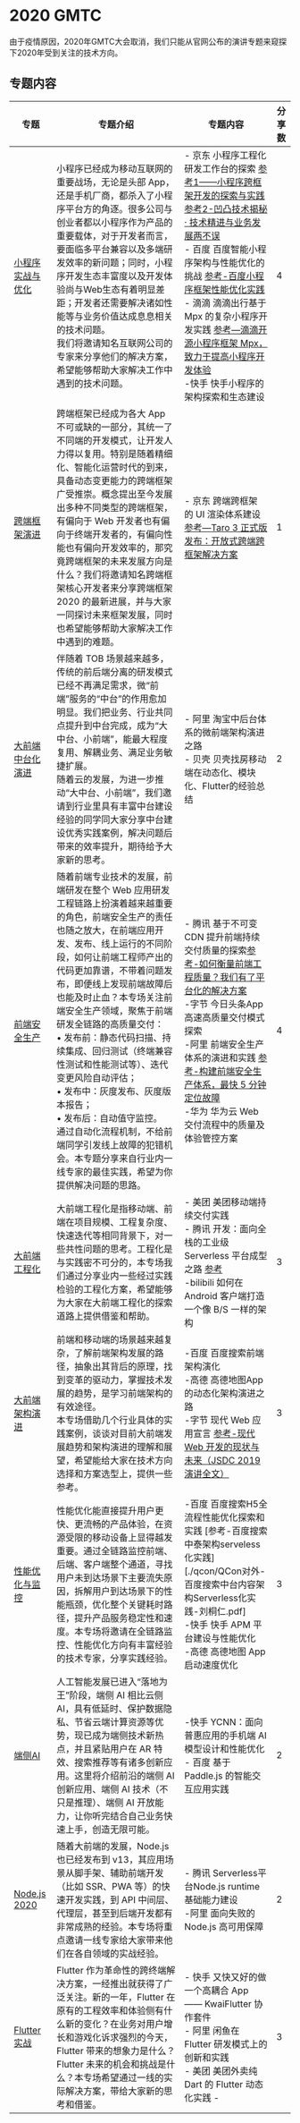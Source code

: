 # 2020 GMTC 
由于疫情原因，2020年GMTC大会取消，我们只能从官网公布的演讲专题来窥探下2020年受到关注的技术方向。

## 专题内容

| 专题 | 专题介绍 | 专题内容 | 分享数 |
|  ----  | ---- | ----  | ----  |
|  [小程序实战与优化](https://gmtc.infoq.cn/2020/beijing/track/769)  | 小程序已经成为移动互联网的重要战场，无论是头部 App，还是手机厂商，都杀入了小程序平台方的角逐。很多公司与创业者都以小程序作为产品的重要载体，对于开发者而言，要面临多平台兼容以及多端研发效率的新问题；同时，小程序开发生态丰富度以及开发体验尚与Web生态有着明显差距；开发者还需要解决诸如性能等与业务价值达成息息相关的技术问题。<br>我们将邀请知名互联网公司的专家来分享他们的解决方案，希望能够帮助大家解决工作中遇到的技术问题。| - 京东 小程序工程化研发工作台的探索 [参考1——小程序跨框架开发的探索与实践](https://aotu.io/notes/2020/01/02/gmtc/index.html) [参考2-凹凸技术揭秘 · 技术精进与业务发展两不误](https://aotu.io/notes/2021/02/01/both-tech-n-biz/index.html) <br> - 百度 百度智能小程序架构与性能优化的挑战 [参考-百度小程序框架性能优化实践](https://www.infoq.cn/article/sdlydd9n1qzz5fhkusrp)<br> - 滴滴 滴滴出行基于 Mpx 的复杂小程序开发实践 [参考—滴滴开源小程序框架 Mpx，致力于提高小程序开发体验](https://www.infoq.cn/article/nlsvoo12kvetmpaiigfd)<br> -快手 快手小程序的架构探索和生态建设| 4 |
|  [跨端框架演进](https://gmtc.infoq.cn/2020/beijing/track/781)  | 跨端框架已经成为各大 App 不可或缺的一部分，其统一了不同端的开发模式，让开发人力得以复用。特别是随着精细化、智能化运营时代的到来，具备动态变更能力的跨端框架广受推崇。概念提出至今发展出多种不同类型的跨端框架，有偏向于 Web 开发者也有偏向于终端开发者的，有偏向性能也有偏向开发效率的，那究竟跨端框架的未来发展方向是什么？我们将邀请知名跨端框架核心开发者来分享跨端框架 2020 的最新进展，并与大家一同探讨未来框架发展，同时也希望能够帮助大家解决工作中遇到的难题。| - 京东 跨端跨框架 的 UI 渲染体系建设 [参考—Taro 3 正式版发布：开放式跨端跨框架解决方案](http://taro-docs.jd.com/taro/blog/2020-07-01-taro-3-0-0/) <br>  | 1  |
|  [大前端中台化演进](https://gmtc.infoq.cn/2020/beijing/track/782) | 伴随着 TOB 场景越来越多，传统的前后端分离的研发模式已经不再满足需求，微“前端”服务的“中台”的作用愈加明显。我们把业务、行业共同点提升到中台完成，成为“大中台、小前端”，能最大程度复用、解耦业务、满足业务敏捷扩展。<br>随着云的发展，为进一步推动“大中台、小前端”，我们邀请到行业里具有丰富中台建设经验的同学同大家分享中台建设优秀实践案例，解决问题后带来的效率提升，期待给予大家新的思考。  | - 阿里 淘宝中后台体系的微前端架构演进之路<br>  - 贝壳 贝壳找房移动端在动态化、模块化、Flutter的经验总结<br>  |2|
|[前端安全生产](https://gmtc.infoq.cn/2020/beijing/track/783)| 随着前端专业技术的发展，前端研发在整个 Web 应用研发工程链路上扮演着越来越重要的角色，前端安全生产的责任也随之放大，在前端应用开发、发布、线上运行的不同阶段，如何让前端工程师产出的代码更加靠谱，不带着问题发布，即便线上发现前端故障后也能及时止血？本专场关注前端安全生产领域，聚焦于前端研发全链路的高质量交付：<br>• 发布前：静态代码扫描、持续集成、回归测试（终端兼容性测试和性能测试等）、迭代变更风险自动评估；<br>• 发布中：灰度发布、灰度版本报告；<br>• 发布后：自动值守监控。<br>通过自动化流程机制，不给前端同学引发线上故障的犯错机会。本专题分享来自行业内一线专家的最佳实践，希望为你提供解决问题的思路。|- 腾讯 基于不可变 CDN 提升前端持续交付质量的探索[参考-如何衡量前端工程质量？我们有了平台化的解决方案](https://cloud.tencent.com/developer/news/674872) <br>  -字节 今日头条App高速高质量交付模式探索<br>  -阿里 前端安全生产体系的演进和实践 [参考-构建前端安全生产体系，最快 5 分钟定位故障](https://www.infoq.cn/article/wxqyablxxwllaku3ttlz) <br> -华为 华为云 Web 交付流程中的质量及体验管控方案| 4 |
|[大前端工程化](https://gmtc.infoq.cn/2020/beijing/track/763)|大前端工程化是指移动端、前端在项目规模、工程复杂度、快速迭代等相同背景下，对一些共性问题的思考。工程化是与实践密不可分的，本专场我们通过分享业内一些经过实践检验的工程化方案，希望能够为大家在大前端工程化的探索道路上提供借鉴和帮助。|- 美团 美团移动端持续交付实践<br> - 腾讯 开发：面向全栈的工业级 Serverless 平台成型之路 [参考](https://cloudbase.net/community/share/articles/868b77555eff020f003d58fd1cd749d8.html) <br> -bilibili 如何在 Android 客户端打造一个像 B/S 一样的架构<br> | 3 |
|[大前端架构演进](https://gmtc.infoq.cn/2020/beijing/track/762)|前端和移动端的场景越来越复杂，了解前端架构发展的路径，抽象出其背后的原理，找到变革的驱动力，掌握技术发展的趋势，是学习前端架构的有效途径。<br>本专场借助几个行业具体的实践案例，谈谈对目前大前端发展趋势和架构演进的理解和展望，希望能给大家在技术方向选择和方案选型上，提供一些参考。|-百度 百度搜索前端架构演化<br> -高德 高德地图App的动态化架构演进之路<br> -字节 现代 Web 应用宣言 [参考-现代 Web 开发的现状与未来（JSDC 2019 演讲全文）](https://zhuanlan.zhihu.com/p/88616149) |3|
|[性能优化与监控](https://gmtc.infoq.cn/2020/beijing/track/764)|性能优化能直接提升用户更快、更流畅的产品体验，在资源受限的移动设备上显得越发重要。通过全链路监控前端、后端、客户端整个通道，寻找用户未到达场景下主要流失原因，拆解用户到达场景下的性能瓶颈，优化整个关键耗时路径，提升产品服务稳定性和速度。本专场将邀请在全链路监控、性能优化方向有丰富经验的技术专家，分享实践经验。|-百度 百度搜索H5全流程性能优化探索和实践 [参考-百度搜索中泰架构serveless化实践][./qcon/QCon对外-百度搜索中台内容架构Serverless化实践-刘桐仁.pdf]<br> -快手 快手 APM 平台建设与性能优化<br> -高德 高德地图 App 启动速度优化| 3|
|[端侧AI](https://gmtc.infoq.cn/2020/beijing/track/784)|人工智能发展已进入“落地为王”阶段，端侧 AI 相比云侧 AI，具有低延时、保护数据隐私、节省云端计算资源等优势，现已成为端侧技术新热点，并且紧贴用户在 AR 特效、搜索推荐等有诸多创新应用。这里将介绍前沿的端侧 AI 创新应用、端侧 AI 技术（不只是推理）、端侧 AI 开放能力，让你听完结合自己业务快速上手，创造无限可能。|-快手 YCNN：面向普惠应用的手机端 AI 模型设计和性能优化 <br>- 百度 基于 Paddle.js 的智能交互应用实践|2|
|[Node.js 2020](https://gmtc.infoq.cn/2020/beijing/track/790)|随着大前端的发展，Node.js 也已经发布到 v13，其应用场景从脚手架、辅助前端开发（比如 SSR、PWA 等）的快速开发实践，到 API 中间层、代理层，甚至到后端开发都有非常成熟的经验。本专场将重点邀请一线专家给大家带来他们在各自领域的实战经验。|- 腾讯 Serverless平台Node.js runtime基础能力建设<br> -阿里 面向失败的 Node.js 高可用保障|2|
| [Flutter 实战](https://gmtc.infoq.cn/2020/beijing/track/768)  |Flutter 作为革命性的跨终端解决方案，一经推出就获得了广泛关注。新的一年，Flutter 在原有的工程效率和体验侧有什么新的变化？在业务对用户增长和游戏化诉求强烈的今天，Flutter 带来的想象力是什么？Flutter 未来的机会和挑战是什么？本专场希望通过一线的实际解决方案，带给大家新的思考和借鉴。| - 快手 又快又好的做一个高耦合 App —— KwaiFlutter 协作套件 <br> - 阿里 闲鱼在 Flutter 研发模式上的创新和实践 <br> - 美团 美团外卖纯 Dart 的 Flutter 动态化实践 -| 3  |



